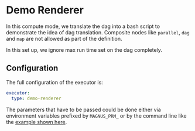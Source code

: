 # Demo Renderer

In this compute mode, we translate the dag into a bash script to demonstrate the idea of dag translation. Composite
nodes like ```parallel```, ```dag``` and ```map``` are not allowed as part of the definition.

In this set up, we ignore max run time set on the dag completely.

## Configuration


The full configuration of the executor is:

```yaml
executor:
  type: demo-renderer
```

The parameters that have to be passed could be done either via environment variables prefixed by ```MAGNUS_PRM_```
or by the command line like the [example shown here](../../../getting_started/example-deployment/#execution).
